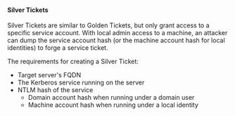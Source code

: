 #### Silver Tickets
Silver Tickets are similar to Golden Tickets, but only grant access to a specific service account. With local admin access to a machine, an attacker can dump the service account hash (or the machine account hash for local identities) to forge a service ticket.

The requirements for creating a Silver Ticket:
- Target server's FQDN
- The Kerberos service running on the server
- NTLM hash of the service
	- Domain account hash when running under a domain user
	- Machine account hash when running under a local identity